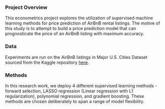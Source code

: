 ### Project Overview

This econometrics project explores the utilization of supervised machine learning methods for price prediction of AirBnB rental listings. The motive of this study is to attempt to build a price prediction model that can prognosticate the price of an AirBnB listing with maximum accuracy. 


### Data
Experiments are run on the AirBnB listings in Major U.S. Cities Dataset sourced from the Kaggle repository [here](https://www.kaggle.com/datasets/rudymizrahi/airbnb-listings-in-major-us-cities-deloitte-ml). 

### Methods

In this research work, we deploy 4 different supervised learning methods - forward selection, LASSO regression (Linear regression with L1 regularization), polynomial regression, and gradient boosting. These methods are chosen deliberately to span a range of model flexibility. 

###  

